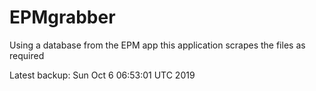 # EPMgrabber
Using a database from the EPM app this application scrapes the files as required


Latest backup: Sun Oct 6 06:53:01 UTC 2019
